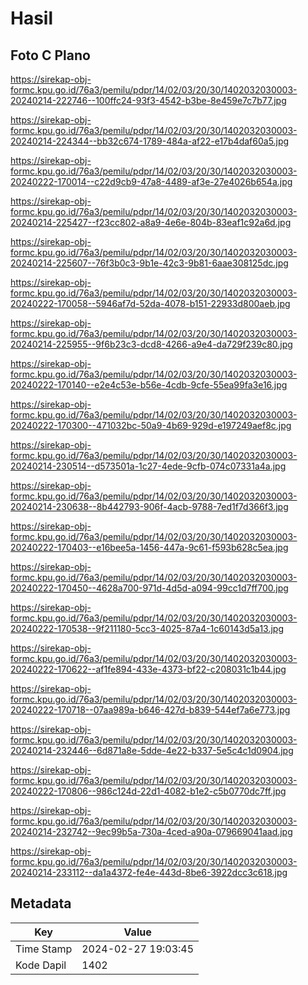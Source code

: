 # Hasil

## Foto C Plano

https://sirekap-obj-formc.kpu.go.id/76a3/pemilu/pdpr/14/02/03/20/30/1402032030003-20240214-222746--100ffc24-93f3-4542-b3be-8e459e7c7b77.jpg

https://sirekap-obj-formc.kpu.go.id/76a3/pemilu/pdpr/14/02/03/20/30/1402032030003-20240214-224344--bb32c674-1789-484a-af22-e17b4daf60a5.jpg

https://sirekap-obj-formc.kpu.go.id/76a3/pemilu/pdpr/14/02/03/20/30/1402032030003-20240222-170014--c22d9cb9-47a8-4489-af3e-27e4026b654a.jpg

https://sirekap-obj-formc.kpu.go.id/76a3/pemilu/pdpr/14/02/03/20/30/1402032030003-20240214-225427--f23cc802-a8a9-4e6e-804b-83eaf1c92a6d.jpg

https://sirekap-obj-formc.kpu.go.id/76a3/pemilu/pdpr/14/02/03/20/30/1402032030003-20240214-225607--76f3b0c3-9b1e-42c3-9b81-6aae308125dc.jpg

https://sirekap-obj-formc.kpu.go.id/76a3/pemilu/pdpr/14/02/03/20/30/1402032030003-20240222-170058--5946af7d-52da-4078-b151-22933d800aeb.jpg

https://sirekap-obj-formc.kpu.go.id/76a3/pemilu/pdpr/14/02/03/20/30/1402032030003-20240214-225955--9f6b23c3-dcd8-4266-a9e4-da729f239c80.jpg

https://sirekap-obj-formc.kpu.go.id/76a3/pemilu/pdpr/14/02/03/20/30/1402032030003-20240222-170140--e2e4c53e-b56e-4cdb-9cfe-55ea99fa3e16.jpg

https://sirekap-obj-formc.kpu.go.id/76a3/pemilu/pdpr/14/02/03/20/30/1402032030003-20240222-170300--471032bc-50a9-4b69-929d-e197249aef8c.jpg

https://sirekap-obj-formc.kpu.go.id/76a3/pemilu/pdpr/14/02/03/20/30/1402032030003-20240214-230514--d573501a-1c27-4ede-9cfb-074c07331a4a.jpg

https://sirekap-obj-formc.kpu.go.id/76a3/pemilu/pdpr/14/02/03/20/30/1402032030003-20240214-230638--8b442793-906f-4acb-9788-7ed1f7d366f3.jpg

https://sirekap-obj-formc.kpu.go.id/76a3/pemilu/pdpr/14/02/03/20/30/1402032030003-20240222-170403--e16bee5a-1456-447a-9c61-f593b628c5ea.jpg

https://sirekap-obj-formc.kpu.go.id/76a3/pemilu/pdpr/14/02/03/20/30/1402032030003-20240222-170450--4628a700-971d-4d5d-a094-99cc1d7ff700.jpg

https://sirekap-obj-formc.kpu.go.id/76a3/pemilu/pdpr/14/02/03/20/30/1402032030003-20240222-170538--9f211180-5cc3-4025-87a4-1c60143d5a13.jpg

https://sirekap-obj-formc.kpu.go.id/76a3/pemilu/pdpr/14/02/03/20/30/1402032030003-20240222-170622--af1fe894-433e-4373-bf22-c208031c1b44.jpg

https://sirekap-obj-formc.kpu.go.id/76a3/pemilu/pdpr/14/02/03/20/30/1402032030003-20240222-170718--07aa989a-b646-427d-b839-544ef7a6e773.jpg

https://sirekap-obj-formc.kpu.go.id/76a3/pemilu/pdpr/14/02/03/20/30/1402032030003-20240214-232446--6d871a8e-5dde-4e22-b337-5e5c4c1d0904.jpg

https://sirekap-obj-formc.kpu.go.id/76a3/pemilu/pdpr/14/02/03/20/30/1402032030003-20240222-170806--986c124d-22d1-4082-b1e2-c5b0770dc7ff.jpg

https://sirekap-obj-formc.kpu.go.id/76a3/pemilu/pdpr/14/02/03/20/30/1402032030003-20240214-232742--9ec99b5a-730a-4ced-a90a-079669041aad.jpg

https://sirekap-obj-formc.kpu.go.id/76a3/pemilu/pdpr/14/02/03/20/30/1402032030003-20240214-233112--da1a4372-fe4e-443d-8be6-3922dcc3c618.jpg


## Metadata

| Key        | Value               |
| ---------- | ------------------- |
| Time Stamp | 2024-02-27 19:03:45 |
| Kode Dapil | 1402                |



